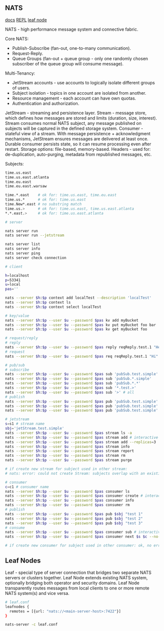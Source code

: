NATS
-

[docs](https://docs.nats.io/)
[REPL](https://github.com/nats-io/natscli)
[leaf node](https://docs.nats.io/running-a-nats-service/configuration/leafnodes)

NATS - high performance message system and connective fabric.

Core NATS:
* Publish-Subscribe (fan-out, one-to-many communication).
* Request-Reply.
* Queue Groups (fan-out + queue group - only one randomly chosen subscriber of the queue group will consume message).

Multi-Tenancy:
* JetStream accounts - use accounts to logically isolate different groups of users.
* Subject isolation - topics in one account are isolated from another.
* Resource management - each account can have own quotas.
* Authentication and authorization.

JetStream - streaming and persistence layer.
Stream - message store, which defines how messages are stored and limits (duration, size, interest).
Stream consumes normal NATS subject, any message published on subjects will be captured in the defined storage system.
Consumer - stateful view of a stream.
With message persistence + acknowledgment mechanisms, JetStream ensures messages are delivered at least once.
Durable consumer persists state, so it can resume processing even after restart.
Storage options: file-based, memory-based.
Headers - used for: de-duplication, auto-purging, metadata from republished messages, etc.

Subjects:

````sh
time.us.east
time.us.east.atlanta
time.eu.east
time.eu.east.warsaw

time.*.east    # ok for: time.us.east, time.eu.east
time.us.*      # ok for: time.us.east
time.New*.east # no substring match
time.us.>      # ok for: time.us.east, time.us.east.atlanta
*.*.east.>     # ok for: time.us.east.atlanta
````

````sh
# server

nats server run
nats server run --jetstream

nats server list
nats server info
nats server ping
nats server check connection
````

````sh
# client

h=localhost
p=53341
u=local
pas=''

nats --server $h:$p context add localTest --description 'localTest'
nats --server $h:$p context ls
nats --server $h:$p context select localTest

# key/value
nats --server $h:$p --user $u --password $pas kv add myBucket
nats --server $h:$p --user $u --password $pas kv put myBucket foo bar
nats --server $h:$p --user $u --password $pas kv get myBucket foo

# request/reply
# reply
nats --server $h:$p --user $u --password $pas reply reqReply.test.1 "Hello"
# request
nats --server $h:$p --user $u --password $pas req reqReply.test.1 "Hi"

# pub/sub
# subscribe
nats --server $h:$p --user $u --password $pas sub 'pubSub.test.simple'
nats --server $h:$p --user $u --password $pas sub 'pubSub.*.simple'
nats --server $h:$p --user $u --password $pas sub 'pubSub.*.*'
nats --server $h:$p --user $u --password $pas sub '*.test.>'
nats --server $h:$p --user $u --password $pas sub '>' # all
# publish
nats --server $h:$p --user $u --password $pas pub 'pubSub.test.simple' "ping 1"
nats --server $h:$p --user $u --password $pas pub 'pubSub.test.simple' "ping 2"
nats --server $h:$p --user $u --password $pas pub 'pubSub.test.simple' "ping 3"

# jetstream
s=s1 # stream name
sbj='jetStream.test.simple'
nats --server $h:$p --user $u --password $pas stream ls -a
nats --server $h:$p --user $u --password $pas stream add # interactive mode
nats --server $h:$p --user $u --password $pas stream add --replicas=3
nats --server $h:$p --user $u --password $pas stream info
nats --server $h:$p --user $u --password $pas stream report
nats --server $h:$p --user $u --password $pas stream rm
nats --server $h:$p --user $u --password $pas stream purge

# if create new stream for subject used in other stream:
# nats: error: could not create Stream: subjects overlap with an existing stream (10065)

# consumer
c=c1 # consumer name
nats --server $h:$p --user $u --password $pas consumer ls
nats --server $h:$p --user $u --password $pas consumer create # interactive mode
nats --server $h:$p --user $u --password $pas consumer info
nats --server $h:$p --user $u --password $pas consumer rm
# publish
nats --server $h:$p --user $u --password $pas pub $sbj "test 1"
nats --server $h:$p --user $u --password $pas pub $sbj "test 2"
nats --server $h:$p --user $u --password $pas pub $sbj "test 3"
# consume
nats --server $h:$p --user $u --password $pas consumer sub # interactive mode
nats --server $h:$p --user $u --password $pas consumer next $s $c --no-ack

# if create new consumer for subject used in other consumer: ok, no error.
````

## Leaf Nodes

Leaf - special type of server connection that bridges two separate NATS servers or clusters together.
Leaf Node extends existing NATS system, optionally bridging both operator and security domains.
Leaf Node transparently routes messages from local clients to one or more remote NATS system(s) and vice versa.

````sh
# leaf.conf
leafnodes {
  remotes = [{url: "nats://<main-server-host>:7422"}]
}

nats-server -c leaf.conf
````
